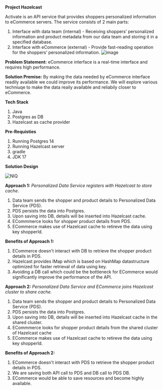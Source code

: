 **Project Hazelcast**

Activate is an API service that provides shoppers
personalized information to eCommerce servers.
The service consists of 2 main parts:
1. Interface with data team (internal) - Receiving shoppers’ personalized
information and product metadata from our data team and storing it in a specified
database.
2. Interface with eCommerce (external) - Provide fast-reading operation for the
shoppers’ personalized information.
![image](https://github.com/durairajsekar/hazelcast/assets/147389197/0b192af7-9413-43ea-80db-5f6bf1ba0059)

**Problem Statement:** eCommerce interface is a real-time interface and requires high performance.

**Solution Premise:** By making the data needed by eCommerce interface readily available we could improve its performance. We will explore various techniuqe to make the data reaily available and reliabily closer to eCommerce.

**Tech Stack**
1. Java
2. Postgres as DB
3. Hazelcast as cache provider

**Pre-Requisties**
1. Running Postgres 14
2. Running Hazelcast server
3. gradle
4. JDK 17

**Solution Design**
 
![NIQ](https://github.com/durairajsekar/hazelcast/assets/147389197/8a653d2d-bfdd-4826-aec7-da1790318289)


**Approach 1:** _Personalized Data Service registers with Hazelcast to store cache._
1. Data team sends the shopper and product details to Personalized Data Service (PDS).
2. PDS persists the data into Postgres.
3. Upon saving into DB, details will be inserted into Hazelcast cache.
4. ECommmerce looks for shopper product details from PDS.
5. ECommerce makes use of Hazelcast cache to retireve the data using key shopperId.

**Benefits of Approach 1:**
1. ECommerce doesn't interact with DB to retrieve the shopper product details in PDS.
2. Hazelcast provides IMap which is based on HashMap datastructure optimized for faster retrieval of data using key.
3. Avoiding a DB call which could be the bottleneck for ECommerce would significantly improve the performance of the API.

**Approach 2:** _Personalized Data Service and ECommerce joins Hazelcast cluster to share cache._
1. Data team sends the shopper and product details to Personalized Data Service (PDS).
2. PDS persists the data into Postgres.
3. Upon saving into DB, details will be inserted into Hazelcast cache in the shared cluster.
4. ECommmerce looks for shopper product details from the shared cluster of Hazelcast cache
5. ECommerce makes use of Hazelcast cache to retireve the data using key shopperId.

**Benefits of Approach 2:** 
1. ECommerce doesn't interact with PDS to retrieve the shopper product details in PDS.
2. We are saving both API call to PDS and DB call to PDS DB.
3. ECommerce would be able to save resources and become highly available.


